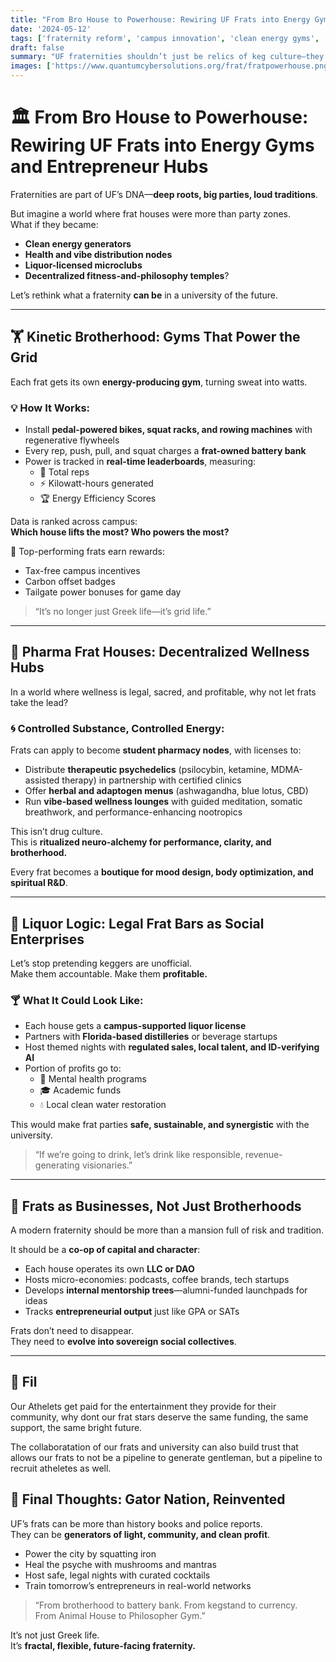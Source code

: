```yaml
---
title: "From Bro House to Powerhouse: Rewiring UF Frats into Energy Gyms and Entrepreneur Hubs"  
date: '2024-05-12'  
tags: ['fraternity reform', 'campus innovation', 'clean energy gyms', 'alcohol licensing', 'student wellness', 'micro-economies', 'university entrepreneurship', 'decentralized campus']  
draft: false  
summary: "UF fraternities shouldn’t just be relics of keg culture—they should be kinetic energy hubs, wellness distributors, and business incubators. Imagine frats that power the grid, move medicine, and make money while lifting the future."  
images: ['https://www.quantumcybersolutions.org/frat/fratpowerhouse.png']  
---
```


# 🏛️ From Bro House to Powerhouse: Rewiring UF Frats into Energy Gyms and Entrepreneur Hubs

Fraternities are part of UF’s DNA—**deep roots, big parties, loud traditions**.

But imagine a world where frat houses were more than party zones.  
What if they became:

- **Clean energy generators**  
- **Health and vibe distribution nodes**  
- **Liquor-licensed microclubs**  
- **Decentralized fitness-and-philosophy temples**?

Let’s rethink what a fraternity **can be** in a university of the future.

---

## 🏋️ Kinetic Brotherhood: Gyms That Power the Grid

Each frat gets its own **energy-producing gym**, turning sweat into watts.

### 💡 How It Works:
- Install **pedal-powered bikes, squat racks, and rowing machines** with regenerative flywheels  
- Every rep, push, pull, and squat charges a **frat-owned battery bank**  
- Power is tracked in **real-time leaderboards**, measuring:
  - 💪 Total reps  
  - ⚡ Kilowatt-hours generated  
  - 🏆 Energy Efficiency Scores

Data is ranked across campus:  
**Which house lifts the most? Who powers the most?**

🏅 Top-performing frats earn rewards:
- Tax-free campus incentives  
- Carbon offset badges  
- Tailgate power bonuses for game day

> “It’s no longer just Greek life—it’s grid life.”

---

## 🧪 Pharma Frat Houses: Decentralized Wellness Hubs

In a world where wellness is legal, sacred, and profitable, why not let frats take the lead?

### 🌀 Controlled Substance, Controlled Energy:

Frats can apply to become **student pharmacy nodes**, with licenses to:

- Distribute **therapeutic psychedelics** (psilocybin, ketamine, MDMA-assisted therapy) in partnership with certified clinics  
- Offer **herbal and adaptogen menus** (ashwagandha, blue lotus, CBD)  
- Run **vibe-based wellness lounges** with guided meditation, somatic breathwork, and performance-enhancing nootropics

This isn’t drug culture.  
This is **ritualized neuro-alchemy for performance, clarity, and brotherhood.**

Every frat becomes a **boutique for mood design, body optimization, and spiritual R&D**.

---

## 🥃 Liquor Logic: Legal Frat Bars as Social Enterprises

Let’s stop pretending keggers are unofficial.  
Make them accountable. Make them **profitable.**

### 🍸 What It Could Look Like:

- Each house gets a **campus-supported liquor license**  
- Partners with **Florida-based distilleries** or beverage startups  
- Host themed nights with **regulated sales, local talent, and ID-verifying AI**  
- Portion of profits go to:
  - 🧠 Mental health programs  
  - 🎓 Academic funds  
  - 💧 Local clean water restoration

This would make frat parties **safe, sustainable, and synergistic** with the university.

> “If we’re going to drink, let’s drink like responsible, revenue-generating visionaries.”

---

## 💼 Frats as Businesses, Not Just Brotherhoods

A modern fraternity should be more than a mansion full of risk and tradition.

It should be a **co-op of capital and character**:

- Each house operates its own **LLC or DAO**  
- Hosts micro-economies: podcasts, coffee brands, tech startups  
- Develops **internal mentorship trees**—alumni-funded launchpads for ideas  
- Tracks **entrepreneurial output** just like GPA or SATs

Frats don’t need to disappear.  
They need to **evolve into sovereign social collectives**.

---

## 🔗 Fil

Our Athelets get paid for the entertainment they provide for their community, why dont our frat stars deserve the same funding, the same support, the same bright future.

The collaboratation of our frats and university can also build trust that allows our frats to not be a pipeline to generate gentleman, but a pipeline to recruit atheletes as well. 

## 🔗 Final Thoughts: Gator Nation, Reinvented

UF’s frats can be more than history books and police reports.  
They can be **generators of light, community, and clean profit**.

- Power the city by squatting iron  
- Heal the psyche with mushrooms and mantras  
- Host safe, legal nights with curated cocktails  
- Train tomorrow’s entrepreneurs in real-world networks

> “From brotherhood to battery bank. From kegstand to currency.  
> From Animal House to Philosopher Gym.”

It’s not just Greek life.  
It’s **fractal, flexible, future-facing fraternity.**



